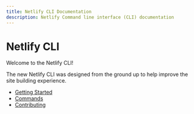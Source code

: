 ```yaml
---
title: Netlify CLI Documentation
description: Netlify Command line interface (CLI) documentation
---
```


# Netlify CLI

Welcome to the Netlify CLI!

The new Netlify CLI was designed from the ground up to help improve the site building experience.

- [Getting Started](/getting-started)
- [Commands](/commands)
- [Contributing](/contributing)
